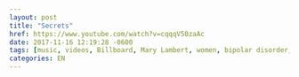 ```yaml
---
layout: post
title: "Secrets"
href: https://www.youtube.com/watch?v=cqqqV50zaAc
date: 2017-11-16 12:19:28 -0600
tags: [music, videos, Billboard, Mary Lambert, women, bipolar disorder, dancing]
categories: EN
---
```

